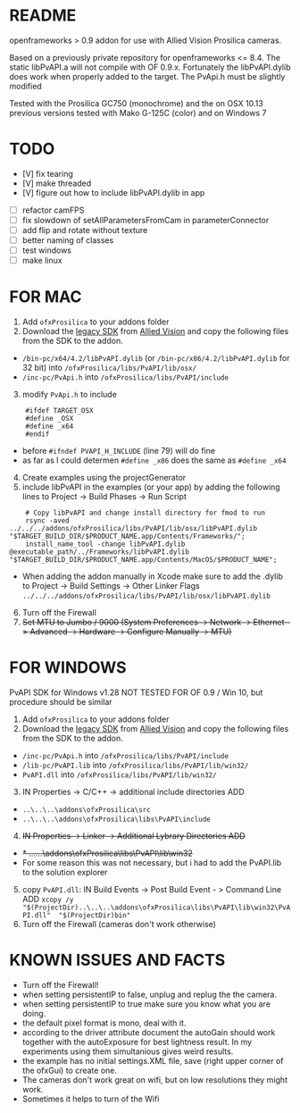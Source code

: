 

# README #

openframeworks > 0.9 addon for use with Allied Vision Prosilica cameras.

Based on a previously private repository for openframeworks <= 8.4.
The static libPvAPI.a will not compile with OF 0.9.x. Fortunately the  libPvAPI.dylib does work when properly added to the target.
The PvApi.h must be slightly modified

Tested with the Prosilica GC750 (monochrome) and the on OSX 10.13
previous versions tested with Mako G-125C (color) and on Windows 7

# TODO #

- [V] fix tearing
- [V] make threaded
- [V] figure out how to include libPvAPI.dylib in app
- [  ] refactor camFPS
- [  ] fix slowdown of setAllParametersFromCam in parameterConnector
- [  ] add flip and rotate without texture
- [  ] better naming of classes
- [  ] test windows
- [  ] make linux

# FOR MAC #

1.	Add `ofxProsilica` to your addons folder
2.	Download the [legacy SDK](https://www.alliedvision.com/fileadmin/content/software/software/PvAPI/PvAPI_1.28_OSX.tgz "PvAPI_1.28_OSX.tgz") from [Allied Vision](https://www.alliedvision.com/en/support/software-downloads.html "Software Downloads") and copy the following files from the SDK to the addon.
*	 `/bin-pc/x64/4.2/libPvAPI.dylib` (or  `/bin-pc/x86/4.2/libPvAPI.dylib` for 32 bit) into `/ofxProsilica/libs/PvAPI/lib/osx/`
*	 `/inc-pc/PvApi.h` into `/ofxProsilica/libs/PvAPI/include`
3. 	modify `PvApi.h` to include
```
    #ifdef TARGET_OSX
    #define _OSX
    #define _x64
    #endif
```
*	before `#ifndef PVAPI_H_INCLUDE` (line 79) will do fine
*	as far as I could determen `#define _x86`  does the same as  `#define _x64`
4. 	Create examples using the projectGenerator
5.	include libPvAPI in the examples (or your app) by adding the following lines to Project -> Build Phases -> Run Script
```
    # Copy libPvAPI and change install directory for fmod to run
    rsync -aved ../../../addons/ofxProsilica/libs/PvAPI/lib/osx/libPvAPI.dylib "$TARGET_BUILD_DIR/$PRODUCT_NAME.app/Contents/Frameworks/";
    install_name_tool -change libPvAPI.dylib @executable_path/../Frameworks/libPvAPI.dylib "$TARGET_BUILD_DIR/$PRODUCT_NAME.app/Contents/MacOS/$PRODUCT_NAME";
```
*	When adding the addon manually in Xcode make sure to add the .dylib to Project -> Build Settings -> Other Linker Flags `../../../addons/ofxProsilica/libs/PvAPI/lib/osx/libPvAPI.dylib`
6. 	Turn off the Firewall
7. 	~~Set MTU to Jumbo / 9000 (System Preferences -> Network -> Ethernet -> Advanced -> Hardware -> Configure Manually -> MTU)~~


# FOR WINDOWS #
PvAPI SDK for Windows  v1.28
NOT TESTED FOR OF 0.9 / Win 10, but procedure should be similar

1.	Add `ofxProsilica` to your addons folder
2.	Download the [legacy SDK](https://www.alliedvision.com/fileadmin/content/software/software/PvAPI/PvAPI_win_1.28.exe "PvAPI SDK for Windows  v1.28") from  [Allied Vision](https://www.alliedvision.com/en/support/software-downloads.html "Software Downloads") and copy the following files from the SDK to the addon.
*	`/inc-pc/PvApi.h` into `/ofxProsilica/libs/PvAPI/include`
*	`/lib-pc/PvAPI.lib` into `/ofxProsilica/libs/PvAPI/lib/win32/`
*	`PvAPI.dll` into `/ofxProsilica/libs/PvAPI/lib/win32/`
3. 	IN Properties -> C/C++ -> additional include directories ADD
*	`..\..\..\addons\ofxProsilica\src`
*	`..\..\..\addons\ofxProsilica\libs\PvAPI\include`
4.	~~IN Properties -> Linker -> Additional Lybrary Directories ADD~~
*	~~* ..\..\..\addons\ofxProsilica\libs\PvAPI\lib\win32~~
*	For some reason this was not necessary, but i had to add the PvAPI.lib to the solution explorer

5.	copy `PvAPI.dll`: IN Build Events -> Post Build Event - > Command Line ADD
	`xcopy /y "$(ProjectDir)..\..\..\addons\ofxProsilica\libs\PvAPI\lib\win32\PvAPI.dll"  "$(ProjectDir)bin"`
6.	Turn off the Firewall (cameras don't work otherwise)


# KNOWN ISSUES AND FACTS #

*	Turn off the Firewall!
*	when setting persistentIP to false, unplug and replug the the camera.
*	when setting persistentIP to true make sure you know what you are doing.
*	the default pixel format is mono, deal with it.
*	according to the driver attribute document the autoGain should work together with the autoExposure for best lightness result. In my experiments using them simultanious gives weird results.
*	the example has no initial settings.XML file, save (right upper corner of the ofxGui) to create one.
*	The cameras don't work great on wifi, but on low resolutions they might work.
*	Sometimes it helps to turn of the Wifi

